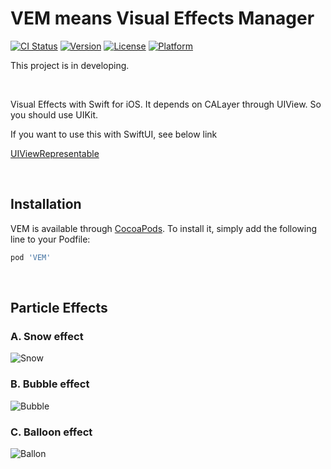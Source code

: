 # VEM means Visual Effects Manager


[![CI Status](https://img.shields.io/travis/soo941226/VEM.svg?style=flat)](https://travis-ci.org/soo941226/VEM)
[![Version](https://img.shields.io/cocoapods/v/VEM.svg?style=flat)](https://cocoapods.org/pods/VEM)
[![License](https://img.shields.io/cocoapods/l/VEM.svg?style=flat)](https://cocoapods.org/pods/VEM)
[![Platform](https://img.shields.io/cocoapods/p/VEM.svg?style=flat)](https://cocoapods.org/pods/VEM)


This project is in developing.


&nbsp;


Visual Effects with Swift for iOS. It depends on CALayer through UIView. So you should use UIKit.

If you want to use this with SwiftUI, see below link

[UIViewRepresentable](https://developer.apple.com/documentation/swiftui/uiviewrepresentable)


&nbsp;


## Installation

VEM is available through [CocoaPods](https://cocoapods.org). To install
it, simply add the following line to your Podfile:

```ruby
pod 'VEM'
```


&nbsp;


## Particle Effects

### A. Snow effect
![Snow](https://user-images.githubusercontent.com/83933153/147749165-98f3e2b5-2989-4d78-a212-c9f44e63a0af.gif)  

### B. Bubble effect
![Bubble](https://user-images.githubusercontent.com/83933153/147749167-0e6367d8-565d-4a38-8230-7b2f88d8d632.gif)

### C. Balloon effect
![Ballon](https://user-images.githubusercontent.com/83933153/147886296-1e632038-a34f-4bf6-a5bc-151aad4faf7f.gif)
